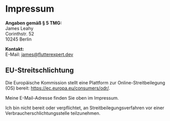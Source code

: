 # Impressum

**Angaben gemäß § 5 TMG:**\
James Leahy\
Corinthstr. 52\
10245 Berlin

**Kontakt:**\
E-Mail: james@flutterexpert.dev

## EU-Streitschlichtung

Die Europäische Kommission stellt eine Plattform zur Online-Streitbeilegung (OS) bereit: https://ec.europa.eu/consumers/odr/.

Meine E-Mail-Adresse finden Sie oben im Impressum.

Ich bin nicht bereit oder verpflichtet, an Streitbeilegungsverfahren vor einer Verbraucherschlichtungsstelle teilzunehmen.
